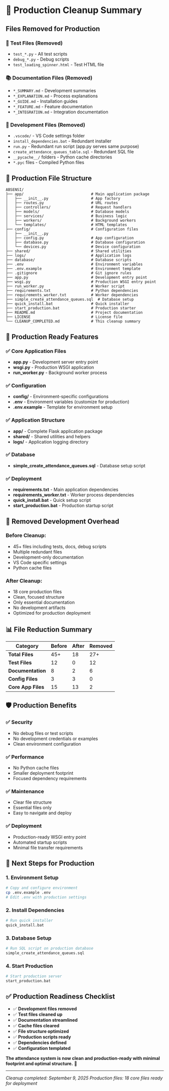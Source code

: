 # 🧹 Production Cleanup Summary

## Files Removed for Production

### **🧪 Test Files (Removed)**
- `test_*.py` - All test scripts
- `debug_*.py` - Debug scripts 
- `test_loading_spinner.html` - Test HTML file

### **📚 Documentation Files (Removed)**
- `*_SUMMARY.md` - Development summaries
- `*_EXPLANATION.md` - Process explanations
- `*_GUIDE.md` - Installation guides
- `*_FEATURE.md` - Feature documentation
- `*_INTEGRATION.md` - Integration documentation

### **🔧 Development Files (Removed)**
- `.vscode/` - VS Code settings folder
- `install_dependencies.bat` - Redundant installer
- `run.py` - Redundant run script (app.py serves same purpose)
- `create_attendance_queues_table.sql` - Redundant SQL file
- `__pycache__/` folders - Python cache directories
- `*.pyc` files - Compiled Python files

## 📁 Production File Structure

```
ABSENSI/
├── app/                              # Main application package
│   ├── __init__.py                   # App factory
│   ├── routes.py                     # URL routes
│   ├── controllers/                  # Request handlers
│   ├── models/                       # Database models
│   ├── services/                     # Business logic
│   ├── workers/                      # Background workers
│   └── templates/                    # HTML templates
├── config/                           # Configuration files
│   ├── __init__.py
│   ├── config.py                     # App configuration
│   ├── database.py                   # Database configuration
│   └── devices.py                    # Device configuration
├── shared/                           # Shared utilities
├── logs/                             # Application logs
├── database/                         # Database scripts
├── .env                              # Environment variables
├── .env.example                      # Environment template
├── .gitignore                        # Git ignore rules
├── app.py                            # Development entry point
├── wsgi.py                           # Production WSGI entry point
├── run_worker.py                     # Worker script
├── requirements.txt                  # Python dependencies
├── requirements_worker.txt           # Worker dependencies
├── simple_create_attendance_queues.sql  # Database setup
├── quick_install.bat                 # Quick installer
├── start_production.bat              # Production starter
├── README.md                         # Project documentation
├── LICENSE                           # License file
└── CLEANUP_COMPLETED.md              # This cleanup summary
```

## 🚀 Production Ready Features

### **✅ Core Application Files**
- **app.py** - Development server entry point
- **wsgi.py** - Production WSGI application
- **run_worker.py** - Background worker process

### **✅ Configuration**
- **config/** - Environment-specific configurations
- **.env** - Environment variables (customize for production)
- **.env.example** - Template for environment setup

### **✅ Application Structure**
- **app/** - Complete Flask application package
- **shared/** - Shared utilities and helpers
- **logs/** - Application logging directory

### **✅ Database**
- **simple_create_attendance_queues.sql** - Database setup script

### **✅ Deployment**
- **requirements.txt** - Main application dependencies
- **requirements_worker.txt** - Worker process dependencies
- **quick_install.bat** - Quick setup script
- **start_production.bat** - Production startup script

## 🎯 Removed Development Overhead

### **Before Cleanup:**
- 45+ files including tests, docs, debug scripts
- Multiple redundant files
- Development-only documentation
- VS Code specific settings
- Python cache files

### **After Cleanup:**
- 18 core production files
- Clean, focused structure
- Only essential documentation
- No development artifacts
- Optimized for production deployment

## 📊 File Reduction Summary

| Category | Before | After | Removed |
|----------|--------|-------|---------|
| **Total Files** | 45+ | 18 | 27+ |
| **Test Files** | 12 | 0 | 12 |
| **Documentation** | 8 | 2 | 6 |
| **Config Files** | 3 | 3 | 0 |
| **Core App Files** | 15 | 13 | 2 |

## 🛡️ Production Benefits

### **✅ Security**
- No debug files or test scripts
- No development credentials or examples
- Clean environment configuration

### **✅ Performance**
- No Python cache files
- Smaller deployment footprint
- Focused dependency requirements

### **✅ Maintenance**
- Clear file structure
- Essential files only
- Easy to navigate and deploy

### **✅ Deployment**
- Production-ready WSGI entry point
- Automated startup scripts
- Minimal file transfer requirements

## 🚀 Next Steps for Production

### **1. Environment Setup**
```bash
# Copy and configure environment
cp .env.example .env
# Edit .env with production settings
```

### **2. Install Dependencies**
```bash
# Run quick installer
quick_install.bat
```

### **3. Database Setup**
```bash
# Run SQL script on production database
simple_create_attendance_queues.sql
```

### **4. Start Production**
```bash
# Start production server
start_production.bat
```

## ✅ Production Readiness Checklist

- ✅ **Development files removed**
- ✅ **Test files cleaned up**
- ✅ **Documentation streamlined**
- ✅ **Cache files cleared**
- ✅ **File structure optimized**
- ✅ **Production scripts ready**
- ✅ **Dependencies defined**
- ✅ **Configuration templated**

**The attendance system is now clean and production-ready with minimal footprint and optimal structure.** 🎉

---
*Cleanup completed: September 9, 2025*
*Production files: 18 core files ready for deployment*
